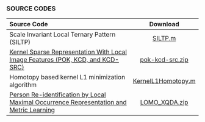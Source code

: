 ### SOURCE CODES

|Source Code|Download|
|:---|:---:|
|Scale Invariant Local Ternary Pattern (SILTP)|[SILTP.m](https://1drv.ms/u/s!AtFUxkZAZIU-bWmdcrkRgbvhncA)|
|[Kernel Sparse Representation With Local Image Features (POK, KCD, and KCD-SRC)](projects/Kernel_Sparse_Representation_with_Local_Image_Features_For_Face_Recognition.md)|[pok-kcd-src.zip](https://1drv.ms/u/s!AtFUxkZAZIU-bpjOJhb6HMv-IWw)|
|Homotopy based kernel L1 minimization algorithm|[KernelL1Homotopy.m](https://1drv.ms/u/s!AtFUxkZAZIU-b5j6KYSh7ajpqIQ)|
|[Person Re-identification by Local Maximal Occurrence Representation and Metric Learning](projects/Person_Re-identification_by_Local_Maximal_Occurrence_Representation_and_Metric_Learning.md)|[LOMO_XQDA.zip](http://www.openpr.org.cn/index.php/Code-For-Image-Processing-And-Computer-Vision/102-LOMO-Feature-Extraction-and-XQDA-Metric-Learning-for-Person-Re-identification/View-details.html)|
